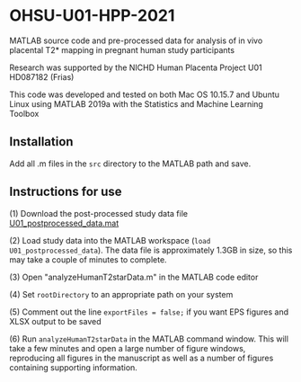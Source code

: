 # OHSU-U01-HPP-2021
MATLAB source code and pre-processed data for analysis of in vivo placental T2* mapping in pregnant human study participants

Research was supported by the NICHD Human Placenta Project U01 HD087182 (Frias)

This code was developed and tested on both Mac OS 10.15.7 and Ubuntu Linux using MATLAB 2019a with the Statistics and Machine Learning Toolbox

## Installation

Add all .m files in the ```src``` directory to the MATLAB path and save.

## Instructions for use

(1) Download the post-processed study data file [U01_postprocessed_data.mat](https://www.dropbox.com/s/n5g3q6lo1r1nh88/U01_postprocessed_data.mat?dl=0) 

(2) Load study data into the MATLAB workspace (```load U01_postprocessed_data```). The data file is approximately 1.3GB in size, so this may take a couple of minutes to complete. 

(3) Open "analyzeHumanT2starData.m" in the MATLAB code editor

(4) Set ```rootDirectory``` to an appropriate path on your system

(5) Comment out the line ```exportFiles = false;``` if you want EPS figures and XLSX output to be saved

(6) Run ```analyzeHumanT2starData``` in the MATLAB command window. This will take a few minutes and open a large number of figure windows, reproducing all figures in the manuscript as well as a number of figures containing supporting information. 

